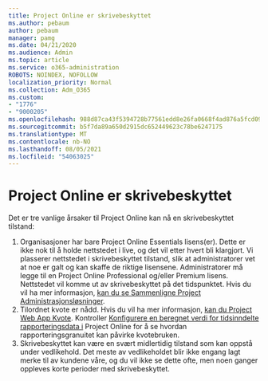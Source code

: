 ```yaml
---
title: Project Online er skrivebeskyttet
ms.author: pebaum
author: pebaum
manager: pamg
ms.date: 04/21/2020
ms.audience: Admin
ms.topic: article
ms.service: o365-administration
ROBOTS: NOINDEX, NOFOLLOW
localization_priority: Normal
ms.collection: Adm_O365
ms.custom:
- "1776"
- "9000205"
ms.openlocfilehash: 988d87ca43f5394728b77561edd8e26fa0668f4ad876a5fcd09cf739092a4d6d
ms.sourcegitcommit: b5f7da89a650d2915dc652449623c78be6247175
ms.translationtype: MT
ms.contentlocale: nb-NO
ms.lasthandoff: 08/05/2021
ms.locfileid: "54063025"
---
```

# <a name="project-online-is-in-a-read-only-state"></a>Project Online er skrivebeskyttet

Det er tre vanlige årsaker til Project Online kan nå en skrivebeskyttet tilstand:

1. Organisasjoner har bare Project Online Essentials lisens(er). Dette er ikke nok til å holde nettstedet i live, og det vil etter hvert bli klargjort. Vi plasserer nettstedet i skrivebeskyttet tilstand, slik at administratorer vet at noe er galt og kan skaffe de riktige lisensene. Administratorer må legge til en Project Online Professional og/eller Premium lisens. Nettstedet vil komme ut av skrivebeskyttet på det tidspunktet. Hvis du vil ha mer informasjon, [kan du se Sammenligne Project Administrasjonsløsninger](https://products.office.com/project/compare-microsoft-project-management-software?tab=1).
2. Tilordnet kvote er nådd. Hvis du vil ha mer informasjon, [kan du Project Web App Kvote](https://docs.microsoft.com/projectonline/tune-project-online-performance#project-web-app-quota). Kontroller [Konfigurere en beregnet verdi for tidsinndelte rapporteringsdata i](https://docs.microsoft.com/ProjectOnline/configure-rollup-of-timephased-reporting-data-in-project-online) Project Online for å se hvordan rapporteringsgranuitet kan påvirke kvotebruken.
3. Skrivebeskyttet kan være en svært midlertidig tilstand som kan oppstå under vedlikehold. Det meste av vedlikeholdet blir ikke engang lagt merke til av kundene våre, og du vil ikke se dette ofte, men noen ganger oppleves korte perioder med skrivebeskyttet.
